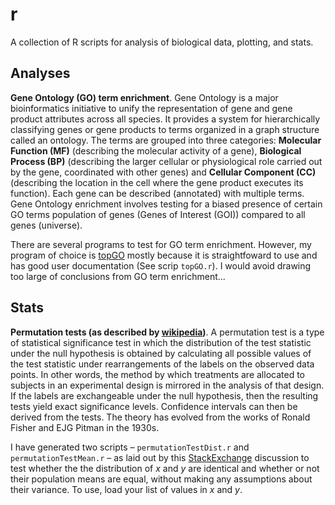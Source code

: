 # r
A collection of R scripts for analysis of biological data, plotting, and stats.

## Analyses

__Gene Ontology (GO) term enrichment__. Gene Ontology is a major bioinformatics initiative to unify the representation of gene and gene product attributes across all species. It provides a system for hierarchically classifying genes or gene products to terms organized in a graph structure called an ontology. The terms are grouped into three categories: __Molecular Function (MF)__ (describing the molecular activity of a gene), __Biological Process (BP)__ (describing the larger cellular or physiological role carried out by the gene, coordinated with other genes) and __Cellular Component (CC)__ (describing the location in the cell where the gene product executes its function). Each gene can be described (annotated) with multiple terms. Gene Ontology enrichment involves testing for a biased presence of certain GO terms population of genes (Genes of Interest (GOI)) compared to all genes (universe).

There are several programs to test for GO term enrichment. However, my program of choice is [topGO](http://bioconductor.org/packages/release/bioc/html/topGO.html) mostly because it is straightfoward to use and has good user documentation (See scrip `topGO.r`). I would avoid drawing too large of conclusions from GO term enrichment...

## Stats

__Permutation tests (as described by [wikipedia](https://en.wikipedia.org/wiki/Resampling_(statistics)#Permutation_tests))__. A permutation test is a type of statistical significance test in which the distribution of the test statistic under the null hypothesis is obtained by calculating all possible values of the test statistic under rearrangements of the labels on the observed data points. In other words, the method by which treatments are allocated to subjects in an experimental design is mirrored in the analysis of that design. If the labels are exchangeable under the null hypothesis, then the resulting tests yield exact significance levels. Confidence intervals can then be derived from the tests. The theory has evolved from the works of Ronald Fisher and EJG Pitman in the 1930s.

I have generated two scripts – `permutationTestDist.r` and `permutationTestMean.r` – as laid out by this [StackExchange](https://stats.stackexchange.com/questions/136661/using-bootstrap-under-h0-to-perform-a-test-for-the-difference-of-two-means-repl) discussion to test whether the the distribution of _x_ and _y_ are identical and whether or not their population means are equal, without making any assumptions about their variance. To use, load your list of values in _x_ and _y_.
